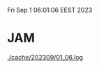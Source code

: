 Fri Sep  1 06:01:06 EEST 2023
# JAM
<a href='./cache/202309/01_06.log'>./cache/202309/01_06.log</a>
